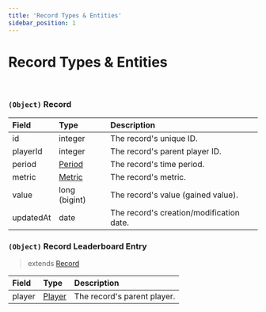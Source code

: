 ```yaml
---
title: 'Record Types & Entities'
sidebar_position: 1
---
```


# Record Types & Entities

<br />

### `(Object)` Record

| Field     | Type                                           | Description                              |
| :-------- | :--------------------------------------------- | :--------------------------------------- |
| id        | integer                                        | The record's unique ID.                  |
| playerId  | integer                                        | The record's parent player ID.           |
| period    | [Period](/global-type-definitions#enum-period) | The record's time period.                |
| metric    | [Metric](/global-type-definitions#enum-metric) | The record's metric.                     |
| value     | long (bigint)                                  | The record's value (gained value).       |
| updatedAt | date                                           | The record's creation/modification date. |

### `(Object)` Record Leaderboard Entry

> extends [Record](/records-api/record-type-definitions#object-record)

| Field  | Type                                                         | Description                 |
| :----- | :----------------------------------------------------------- | :-------------------------- |
| player | [Player](/players-api/player-type-definitions#object-player) | The record's parent player. |
